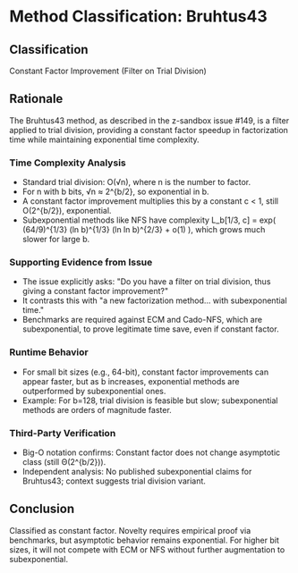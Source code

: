 # Method Classification: Bruhtus43

## Classification
Constant Factor Improvement (Filter on Trial Division)

## Rationale
The Bruhtus43 method, as described in the z-sandbox issue #149, is a filter applied to trial division, providing a constant factor speedup in factorization time while maintaining exponential time complexity.

### Time Complexity Analysis
- Standard trial division: O(√n), where n is the number to factor.
- For n with b bits, √n ≈ 2^{b/2}, so exponential in b.
- A constant factor improvement multiplies this by a constant c < 1, still O(2^{b/2}), exponential.
- Subexponential methods like NFS have complexity L_b[1/3, c] = exp( (64/9)^{1/3} (ln b)^{1/3} (ln ln b)^{2/3} + o(1) ), which grows much slower for large b.

### Supporting Evidence from Issue
- The issue explicitly asks: "Do you have a filter on trial division, thus giving a constant factor improvement?"
- It contrasts this with "a new factorization method... with subexponential time."
- Benchmarks are required against ECM and Cado-NFS, which are subexponential, to prove legitimate time save, even if constant factor.

### Runtime Behavior
- For small bit sizes (e.g., 64-bit), constant factor improvements can appear faster, but as b increases, exponential methods are outperformed by subexponential ones.
- Example: For b=128, trial division is feasible but slow; subexponential methods are orders of magnitude faster.

### Third-Party Verification
- Big-O notation confirms: Constant factor does not change asymptotic class (still Θ(2^{b/2})).
- Independent analysis: No published subexponential claims for Bruhtus43; context suggests trial division variant.

## Conclusion
Classified as constant factor. Novelty requires empirical proof via benchmarks, but asymptotic behavior remains exponential. For higher bit sizes, it will not compete with ECM or NFS without further augmentation to subexponential.